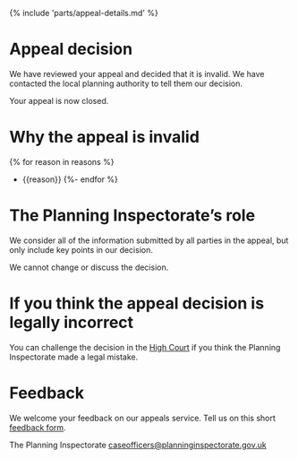 {% include 'parts/appeal-details.md' %}

# Appeal decision

We have reviewed your appeal and decided that it is invalid. We have contacted the local planning authority to tell them our decision.

Your appeal is now closed.

# Why the appeal is invalid
{% for reason in reasons %}
- {{reason}}
{%- endfor %}

# The Planning Inspectorate’s role

We consider all of the information submitted by all parties in the appeal, but only include key points in our decision.

We cannot change or discuss the decision.

# If you think the appeal decision is legally incorrect

You can challenge the decision in the [High Court](https://www.justice.gov.uk/courts/rcj-rolls-building/administrative-court) if you think the Planning Inspectorate made a legal mistake.

# Feedback

We welcome your feedback on our appeals service. Tell us on this short [feedback form](https://forms.office.com/pages/responsepage.aspx?id=mN94WIhvq0iTIpmM5VcIjfMZj__F6D9LmMUUyoUrZDZUOERYMEFBN0NCOFdNU1BGWEhHUFQxWVhUUy4u).

The Planning Inspectorate
caseofficers@planninginspectorate.gov.uk
